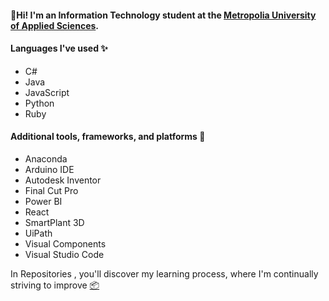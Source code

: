 #### 👋Hi! I'm an Information Technology student at the [Metropolia University of Applied Sciences](https://www.metropolia.fi/en). 

#### Languages I've used ✨
* C#
* Java
* JavaScript
* Python
* Ruby


#### Additional tools, frameworks, and platforms 📱
* Anaconda
* Arduino IDE
* Autodesk Inventor
* Final Cut Pro
* Power BI 
* React
* SmartPlant 3D
* UiPath
* Visual Components
* Visual Studio Code

In Repositories , you'll discover my learning process, where I'm continually striving to improve [📦](https://github.com/damakes?tab=repositories)

<!---
damakes/damakes is a ✨ special ✨ repository because its `README.md` (this file) appears on your GitHub profile.
You can click the Preview link to take a look at your changes.
--->

